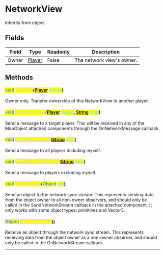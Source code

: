 # NetworkView
Inherits from object
## Fields
|Field|Type|Readonly|Description|
|---|---|---|---|
|Owner|[Player](../objects/Player.md)|False|The network view's owner.|
## Methods
#### <mark style="color:#509cd4;">void</mark> <mark style="color:#dcdcaa;">Transfer</mark>(<mark style="color:#509cd4;">[Player](../objects/Player.md)</mark> <mark style="color:#9cdcfe;">player</mark>)
Owner only. Transfer ownership of this NetworkView to another player.
#### <mark style="color:#509cd4;">void</mark> <mark style="color:#dcdcaa;">SendMessage</mark>(<mark style="color:#509cd4;">[Player](../objects/Player.md)</mark> <mark style="color:#9cdcfe;">target</mark>, <mark style="color:#509cd4;">[String](../static/String.md)</mark> <mark style="color:#9cdcfe;">msg</mark>)
Send a message to a target player. This will be received in any of the MapObject attached components through the OnNetworkMessage callback.
#### <mark style="color:#509cd4;">void</mark> <mark style="color:#dcdcaa;">SendMessageAll</mark>(<mark style="color:#509cd4;">[String](../static/String.md)</mark> <mark style="color:#9cdcfe;">msg</mark>)
Send a message to all players including myself.
#### <mark style="color:#509cd4;">void</mark> <mark style="color:#dcdcaa;">SendMessageOthers</mark>(<mark style="color:#509cd4;">[String](../static/String.md)</mark> <mark style="color:#9cdcfe;">msg</mark>)
Send a message to players excluding myself.
#### <mark style="color:#509cd4;">void</mark> <mark style="color:#dcdcaa;">SendStream</mark>(<mark style="color:#509cd4;">Object</mark> <mark style="color:#9cdcfe;">obj</mark>)
Send an object to the network sync stream.             This represents sending data from the object owner to all non-owner observers,             and should only be called in the SendNetworkStream callback in the attached component.             It only works with some object types: primitives and Vector3.
#### <mark style="color:#509cd4;">Object</mark> <mark style="color:#dcdcaa;">ReceiveStream</mark>()
Receive an object through the network sync stream.             This represents receiving data from the object owner as a non-owner observer,             and should only be called in the OnNetworkStream callback.

---

